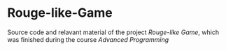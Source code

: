 # Rouge-like-Game

Source code and relavant material of the project _Rouge-like Game_, which was finished during the course _Advanced Programming_
